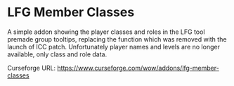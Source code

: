 # LFG Member Classes

A simple addon showing the player classes and roles in the LFG tool premade group tooltips, replacing the function which was removed with the launch of ICC patch. Unfortunately player names and levels are no longer available, only class and role data.

Curseforge URL: https://www.curseforge.com/wow/addons/lfg-member-classes

